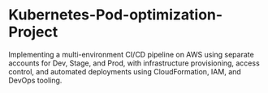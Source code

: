 # Kubernetes-Pod-optimization-Project
Implementing a multi-environment CI/CD pipeline on AWS using separate accounts for Dev, Stage, and Prod, with infrastructure provisioning, access control, and automated deployments using CloudFormation, IAM, and DevOps tooling.
